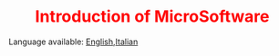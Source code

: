 <div align="center">
<h1><span style="color:red">Introduction of MicroSoftware</span></h1>
</div>
Language available: <a href="EN_.md">English</a>,<a href="IT_.md">Italian</a>
